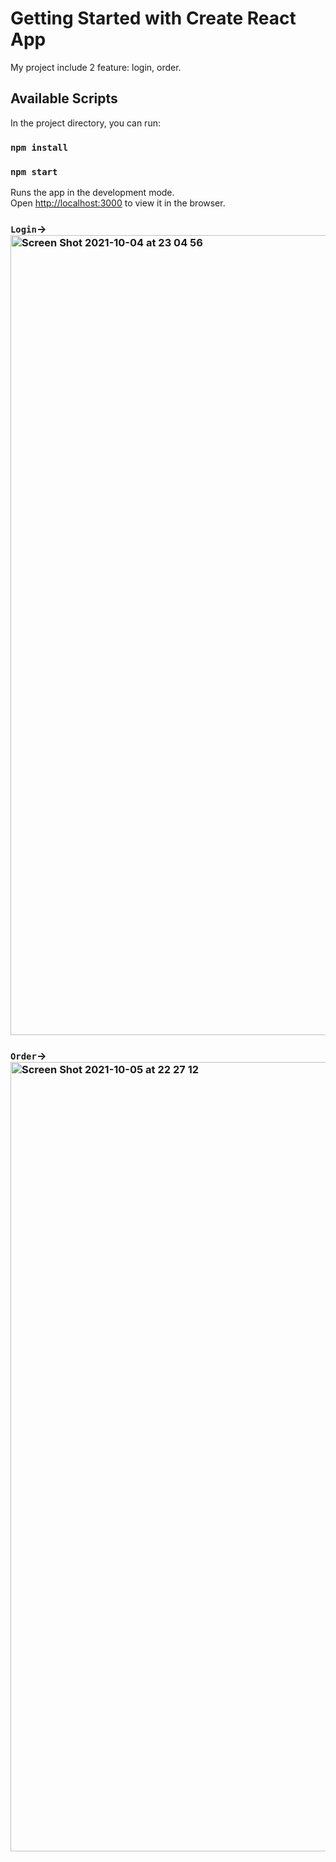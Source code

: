 # Getting Started with Create React App

My project include 2 feature: login, order.

## Available Scripts

In the project directory, you can run:
### `npm install`

### `npm start`

Runs the app in the development mode.\
Open [http://localhost:3000](http://localhost:3000) to view it in the browser. 
### `Login`-> <img width="1280" alt="Screen Shot 2021-10-04 at 23 04 56" src="https://user-images.githubusercontent.com/53270216/135885334-5e73436a-e319-4b8e-aa4f-eb9e3cf52834.png">

### `Order`-> <img width="1263" alt="Screen Shot 2021-10-05 at 22 27 12" src="https://user-images.githubusercontent.com/53270216/136053907-e6f68869-9138-4ce3-bb4c-dc3c5ebe48da.png">
